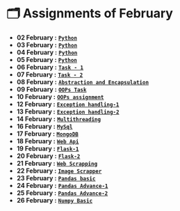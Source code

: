 # 🗂️ Assignments of February

- **02 February :** [**`Python`**](<02 Feb>)
- **03 February :** [**`Python`**](<03 Feb>)
- **04 February :** [**`Python`**](<04 Feb>)
- **05 February :** [**`Python`**](<05 Feb>)
- **06 February :** [**`Task - 1`**](<06 Feb>)
- **07 February :** [**`Task - 2`**](<07 Feb>)
- **08 February :** [**`Abstraction and Encapsulation`**](<08 Feb>)
- **09 February :** [**`OOPs Task`**](<09 Feb>)
- **10 February :** [**`OOPs assignment`**](<10 Feb>)
- **12 February :** [**`Exception handling-1`**](<12 Feb>)
- **13 February :** [**`Exception handling-2`**](<13 Feb>)
- **14 February :** [**`Multithreading`**](<14 Feb>)
- **16 February :** [**`MySql`**](<16 Feb>)
- **17 February :** [**`MongoDB`**](<17 Feb>)
- **18 February :** [**`Web Api`**](<18 Feb>)
- **19 February :** [**`Flask-1`**](<19 Feb>)
- **20 February :** [**`Flask-2`**](<20 Feb>)
- **21 February :** [**`Web Scrapping`**](<21 Feb>)
- **22 February :** [**`Image Scrapper`**](<22 Feb>)
- **23 February :** [**`Pandas basic`**](<23 Feb>)
- **24 February :** [**`Pandas Advance-1`**](<24 Feb>)
- **25 February :** [**`Pandas Advance-2`**](<25 Feb>)
- **26 February :** [**`Numpy Basic`**](<26 Feb>)
